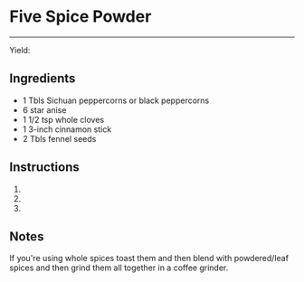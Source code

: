 # Five Spice Powder
---
Yield:

## Ingredients
- 1 Tbls Sichuan peppercorns or black peppercorns
- 6 star anise
- 1 1/2 tsp whole cloves
- 1 3-inch cinnamon stick
- 2 Tbls fennel seeds

## Instructions
1. 
2. 
3. 

## Notes


If you're using whole spices toast them and then blend with powdered/leaf spices and then grind them all together in a coffee grinder.
